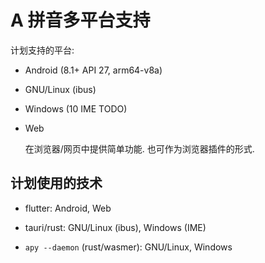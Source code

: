 # A 拼音多平台支持

计划支持的平台:

- Android (8.1+ API 27, arm64-v8a)

- GNU/Linux (ibus)

- Windows (10 IME TODO)

- Web

  在浏览器/网页中提供简单功能.
  也可作为浏览器插件的形式.

## 计划使用的技术

- flutter: Android, Web

- tauri/rust: GNU/Linux (ibus), Windows (IME)

- `apy --daemon` (rust/wasmer): GNU/Linux, Windows
